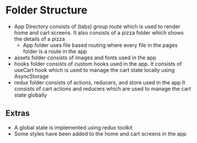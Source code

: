 # Folder Structure

- App Directory consists of (tabs) group route which is used to render home and cart screens. It also consists of a pizza folder which shows the details of a pizza
  - App folder uses file based routing where every file in the pages folder is a route in the app
- assets folder consists of images and fonts used in the app
- hooks folder consists of custom hooks used in the app. It consists of useCart hook which is used to manage the cart state locally using AsyncStorage
- redux folder consists of actions, reducers, and store used in the app.It consists of cart actions and reducers which are used to manage the cart state globally

## Extras

- A global state is implemented using redux toolkit
- Some styles have been added to the home and cart screens in the app

